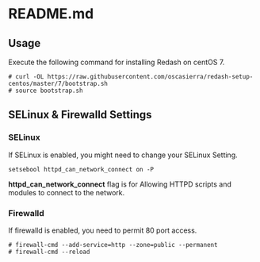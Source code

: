 # README.md

## Usage

Execute the following command for installing Redash on centOS 7.

    # curl -OL https://raw.githubusercontent.com/oscasierra/redash-setup-centos/master/7/bootstrap.sh
    # source bootstrap.sh

## SELinux & Firewalld Settings

### SELinux

If SELinux is enabled, you might need to change your SELinux Setting.

    setsebool httpd_can_network_connect on -P

**httpd_can_network_connect** flag is for Allowing HTTPD scripts and modules to connect to the network.

### Firewalld

If firewalld is enabled, you need to permit 80 port access.

    # firewall-cmd --add-service=http --zone=public --permanent
    # firewall-cmd --reload

